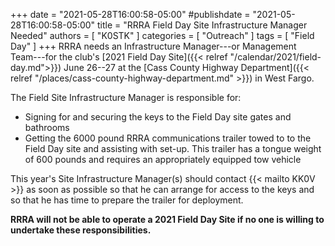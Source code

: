 +++
date = "2021-05-28T16:00:58-05:00"
#publishdate = "2021-05-28T16:00:58-05:00"
title = "RRRA Field Day Site Infrastructure Manager Needed"
authors = [ "K0STK" ]
categories = [ "Outreach" ]
tags = [ "Field Day" ]
+++
RRRA needs an Infrastructure Manager---or Management Team---for the club's
[2021 Field Day Site]({{< relref "/calendar/2021/field-day.md">}}) June
26--27 at the
[Cass County Highway Department]({{< relref "/places/cass-county-highway-department.md" >}})
in West Fargo.

The Field Site Infrastructure Manager is responsible for:

* Signing for and securing the keys to the Field Day site gates and bathrooms
* Getting the 6000 pound RRRA communications trailer towed to to the Field Day
site and assisting with set-up. This trailer has a tongue weight of 600
pounds and requires an appropriately equipped tow vehicle

This year's Site Infrastructure Manager(s) should contact {{< mailto KK0V >}} as soon as
possible so that he can arrange for access to the keys and so that he
has time to prepare the trailer for deployment.

**RRRA will not be able to operate a 2021 Field Day Site if no one is willing to
undertake these responsibilities.**

<!--more-->
